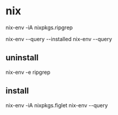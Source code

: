 # nix

nix-env -iA nixpkgs.ripgrep

nix-env --query --installed
nix-env --query

## uninstall
nix-env -e ripgrep

## install
nix-env -iA nixpkgs.figlet
nix-env --query
